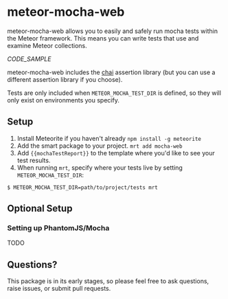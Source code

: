 # meteor-mocha-web

meteor-mocha-web allows you to easily and safely run mocha tests within the Meteor framework.  This means you can write tests that use and examine Meteor collections.

*CODE_SAMPLE*

meteor-mocha-web includes the [chai](http://chaijs.com/) assertion library 
(but you can use a different assertion library if you choose).

Tests are only included when `METEOR_MOCHA_TEST_DIR` is defined, so they will only exist on environments you specify.

## Setup

1. Install Meteorite if you haven't already `npm install -g meteorite`
2. Add the smart package to your project. `mrt add mocha-web`
3. Add `{{mochaTestReport}}` to the template where you'd like to see your test results.
4. When running `mrt`, specify where your tests live by setting `METEOR_MOCHA_TEST_DIR`:
```
$ METEOR_MOCHA_TEST_DIR=path/to/project/tests mrt
```

## Optional Setup

### Setting up PhantomJS/Mocha 
TODO

## Questions?
This package is in its early stages, so please feel free to ask questions, raise issues, or submit pull requests.
